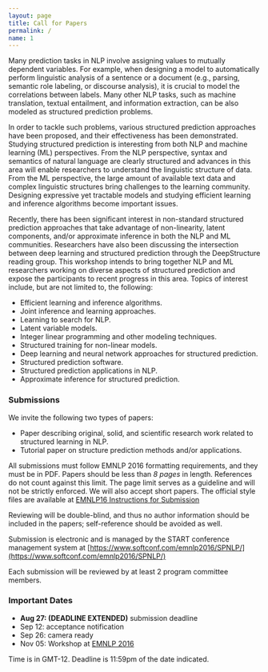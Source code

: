 ```yaml
---
layout: page
title: Call for Papers
permalink: /
name: 1
---
```


Many prediction tasks in NLP involve assigning values to mutually
dependent variables. For example, when designing a model to
automatically perform linguistic analysis of a sentence or a document
(e.g., parsing, semantic role labeling, or discourse analysis), it is
crucial to model the correlations between labels. Many other NLP
tasks, such as machine translation, textual entailment, and
information extraction, can be also modeled as structured prediction
problems. 

In order to tackle such problems, various structured prediction
approaches have been proposed, and their effectiveness has been
demonstrated. Studying structured prediction is interesting from both
NLP and machine learning (ML) perspectives. From the NLP perspective,
syntax and semantics of natural language are clearly structured and
advances in this area will enable researchers to understand the
linguistic structure of data. From the ML perspective, the large
amount of available text data and complex linguistic structures bring
challenges to the learning community. Designing expressive yet
tractable models and studying efficient learning and inference
algorithms become important issues.

Recently, there has been significant interest in non-standard
structured prediction approaches that take advantage of non-linearity,
latent components, and/or approximate inference in both the NLP and ML
communities. Researchers have also been discussing the intersection
between deep learning and structured prediction through the
DeepStructure reading group. This workshop intends to bring together
NLP and ML researchers working on diverse aspects of structured
prediction and expose the participants to recent progress in this
area. Topics of interest include, but are not limited to, the
following:


*  Efficient learning and inference algorithms.
*  Joint inference and learning approaches.
*  Learning to search for NLP.
*  Latent variable models.
*  Integer linear programming and other modeling techniques.
*  Structured training for non-linear models.
*  Deep learning and neural network approaches for structured prediction.
*  Structured prediction software.
*  Structured prediction applications in NLP.
*  Approximate inference for structured prediction.


### Submissions

We invite the following two types of papers:

*  Paper describing original, solid, and scientific research work related to structured learning in NLP.
*  Tutorial paper on structure prediction methods and/or applications. 

All submissions must follow EMNLP 2016 formatting requirements, and they must be in PDF.
Papers should be less than *8 pages* in length. References do not count against this limit. 
The page limit serves as a guideline and will not be strictly enforced. We will also accept short papers.
The official style files are available at 
[EMNLP16 Instructions for Submission](http://www.emnlp2016.net/submissions.html)

Reviewing will be double-blind, and thus no author information should be included in the papers; self-reference should be avoided as well. 

Submission is electronic and is managed by the START conference management system at
[https://www.softconf.com/emnlp2016/SPNLP/](https://www.softconf.com/emnlp2016/SPNLP/)


Each submission will be reviewed by at least 2 program committee members. 



### Important Dates

* **Aug 27: (DEADLINE EXTENDED)** submission deadline 
* Sep 12: acceptance notification 
* Sep 26: camera ready 
* Nov 05: Workshop at [EMNLP 2016](http://www.emnlp2016.net)

Time is in GMT-12. Deadline is 11:59pm of the date indicated.
